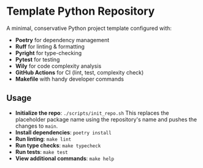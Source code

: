 # Template Python Repository

A minimal, conservative Python project template configured with:
- **Poetry** for dependency management
- **Ruff** for linting & formatting
- **Pyright** for type-checking
- **Pytest** for testing
- **Wily** for code complexity analysis
- **GitHub Actions** for CI (lint, test, complexity check)
- **Makefile** with handy developer commands

## Usage

- **Initialize the repo**: `./scripts/init_repo.sh`
  This replaces the placeholder package name using the repository's name and
  pushes the changes to `main`.
- **Install dependencies**: `poetry install`
- **Run linting**: `make lint`
- **Run type checks**: `make typecheck`
- **Run tests**: `make test`
- **View additional commands**: `make help`
